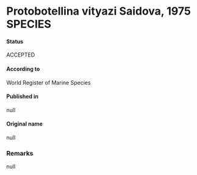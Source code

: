 Protobotellina vityazi Saidova, 1975 SPECIES
=======

#### Status
ACCEPTED

#### According to
World Register of Marine Species

#### Published in
null

#### Original name
null

### Remarks
null